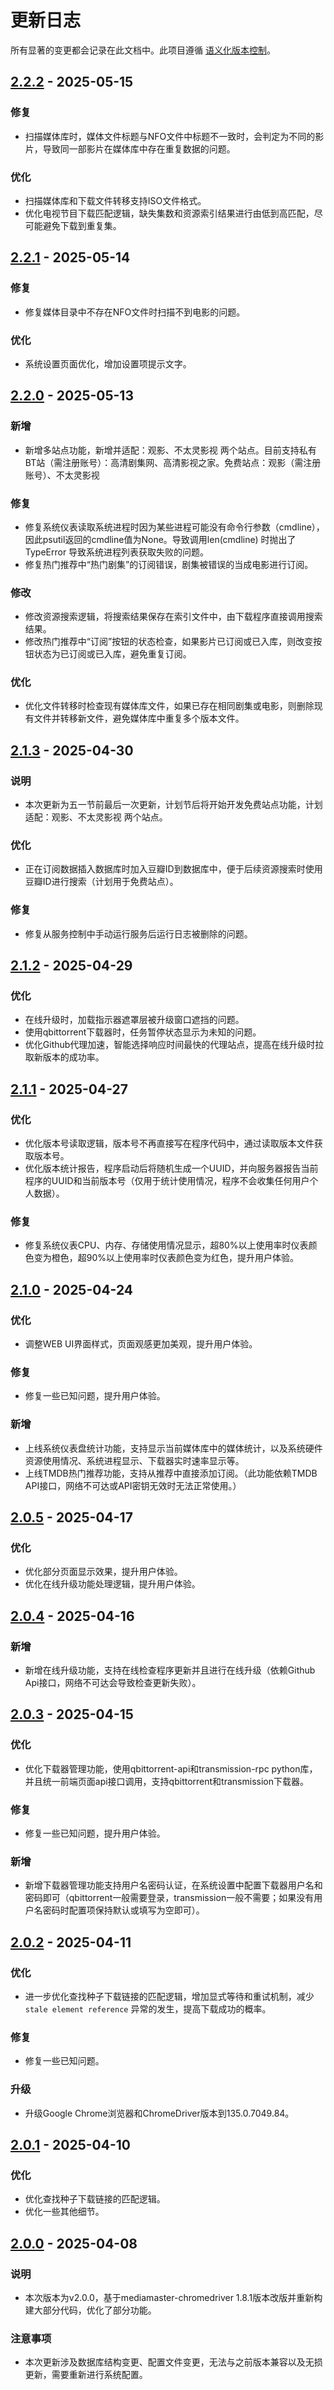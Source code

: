 # 更新日志

所有显著的变更都会记录在此文档中。此项目遵循 [语义化版本控制](https://semver.org/spec/v2.0.0.html)。

## [2.2.2] - 2025-05-15

### 修复
- 扫描媒体库时，媒体文件标题与NFO文件中标题不一致时，会判定为不同的影片，导致同一部影片在媒体库中存在重复数据的问题。

### 优化
- 扫描媒体库和下载文件转移支持ISO文件格式。
- 优化电视节目下载匹配逻辑，缺失集数和资源索引结果进行由低到高匹配，尽可能避免下载到重复集。

## [2.2.1] - 2025-05-14

### 修复
- 修复媒体目录中不存在NFO文件时扫描不到电影的问题。

### 优化
- 系统设置页面优化，增加设置项提示文字。

## [2.2.0] - 2025-05-13

### 新增
- 新增多站点功能，新增并适配：观影、不太灵影视 两个站点。目前支持私有BT站（需注册账号）：高清剧集网、高清影视之家。免费站点：观影（需注册账号）、不太灵影视

### 修复
- 修复系统仪表读取系统进程时因为某些进程可能没有命令行参数（cmdline），因此psutil返回的cmdline值为None。导致调用len(cmdline) 时抛出了TypeError 导致系统进程列表获取失败的问题。
- 修复热门推荐中“热门剧集”的订阅错误，剧集被错误的当成电影进行订阅。

### 修改
- 修改资源搜索逻辑，将搜索结果保存在索引文件中，由下载程序直接调用搜索结果。
- 修改热门推荐中“订阅”按钮的状态检查，如果影片已订阅或已入库，则改变按钮状态为已订阅或已入库，避免重复订阅。

### 优化
- 优化文件转移时检查现有媒体库文件，如果已存在相同剧集或电影，则删除现有文件并转移新文件，避免媒体库中重复多个版本文件。

## [2.1.3] - 2025-04-30

### 说明
- 本次更新为五一节前最后一次更新，计划节后将开始开发免费站点功能，计划适配：观影、不太灵影视 两个站点。

### 优化
- 正在订阅数据插入数据库时加入豆瓣ID到数据库中，便于后续资源搜索时使用豆瓣ID进行搜索（计划用于免费站点）。

### 修复
- 修复从服务控制中手动运行服务后运行日志被删除的问题。

## [2.1.2] - 2025-04-29

### 优化
- 在线升级时，加载指示器遮罩层被升级窗口遮挡的问题。
- 使用qbittorrent下载器时，任务暂停状态显示为未知的问题。
- 优化Github代理加速，智能选择响应时间最快的代理站点，提高在线升级时拉取新版本的成功率。

## [2.1.1] - 2025-04-27

### 优化
- 优化版本号读取逻辑，版本号不再直接写在程序代码中，通过读取版本文件获取版本号。
- 优化版本统计报告，程序启动后将随机生成一个UUID，并向服务器报告当前程序的UUID和当前版本号（仅用于统计使用情况，程序不会收集任何用户个人数据）。

### 修复
- 修复系统仪表CPU、内存、存储使用情况显示，超80%以上使用率时仪表颜色变为橙色，超90%以上使用率时仪表颜色变为红色，提升用户体验。

## [2.1.0] - 2025-04-24

### 优化
- 调整WEB UI界面样式，页面观感更加美观，提升用户体验。

### 修复
- 修复一些已知问题，提升用户体验。

### 新增
- 上线系统仪表盘统计功能，支持显示当前媒体库中的媒体统计，以及系统硬件资源使用情况、系统进程显示、下载器实时速率显示等。
- 上线TMDB热门推荐功能，支持从推荐中直接添加订阅。（此功能依赖TMDB API接口，网络不可达或API密钥无效时无法正常使用。）

## [2.0.5] - 2025-04-17

### 优化
- 优化部分页面显示效果，提升用户体验。
- 优化在线升级功能处理逻辑，提升用户体验。

## [2.0.4] - 2025-04-16

### 新增
- 新增在线升级功能，支持在线检查程序更新并且进行在线升级（依赖Github Api接口，网络不可达会导致检查更新失败）。

## [2.0.3] - 2025-04-15

### 优化
- 优化下载器管理功能，使用qbittorrent-api和transmission-rpc python库，并且统一前端页面api接口调用，支持qbittorrent和transmission下载器。

### 修复
- 修复一些已知问题，提升用户体验。

### 新增
- 新增下载器管理功能支持用户名密码认证，在系统设置中配置下载器用户名和密码即可（qbittorrent一般需要登录，transmission一般不需要；如果没有用户名密码时配置项保持默认或填写为空即可）。

## [2.0.2] - 2025-04-11

### 优化
- 进一步优化查找种子下载链接的匹配逻辑，增加显式等待和重试机制，减少 `stale element reference` 异常的发生，提高下载成功的概率。

### 修复
- 修复一些已知问题。

### 升级
- 升级Google Chrome浏览器和ChromeDriver版本到135.0.7049.84。

## [2.0.1] - 2025-04-10

### 优化
- 优化查找种子下载链接的匹配逻辑。
- 优化一些其他细节。

## [2.0.0] - 2025-04-08

### 说明
- 本次版本为v2.0.0，基于mediamaster-chromedriver 1.8.1版本改版并重新构建大部分代码，优化了部分功能。

### 注意事项
- 本次更新涉及数据库结构变更、配置文件变更，无法与之前版本兼容以及无损更新，需要重新进行系统配置。

[2.0.0]: https://github.com/smysong/mediamaster-v2/releases/tag/v2.0.0
[2.0.1]: https://github.com/smysong/mediamaster-v2/releases/tag/v2.0.1
[2.0.2]: https://github.com/smysong/mediamaster-v2/releases/tag/v2.0.2
[2.0.3]: https://github.com/smysong/mediamaster-v2/releases/tag/v2.0.3
[2.0.4]: https://github.com/smysong/mediamaster-v2/releases/tag/v2.0.4
[2.0.5]: https://github.com/smysong/mediamaster-v2/releases/tag/v2.0.5
[2.1.0]: https://github.com/smysong/mediamaster-v2/releases/tag/v2.1.0
[2.1.1]: https://github.com/smysong/mediamaster-v2/releases/tag/v2.1.1
[2.1.2]: https://github.com/smysong/mediamaster-v2/releases/tag/v2.1.2
[2.1.3]: https://github.com/smysong/mediamaster-v2/releases/tag/v2.1.3
[2.2.0]: https://github.com/smysong/mediamaster-v2/releases/tag/v2.2.0
[2.2.1]: https://github.com/smysong/mediamaster-v2/releases/tag/v2.2.1
[2.2.2]: https://github.com/smysong/mediamaster-v2/releases/tag/v2.2.2